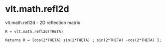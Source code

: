 # vlt.math.refl2d

  vlt.math.refl2d - 2D reflection matrix
 
    R = vlt.math.refl2d(THETA)
 
    Returns R = [cos(2*THETA) sin(2*THETA) ; sin(2*THETA) -cos(2*THETA) ];
